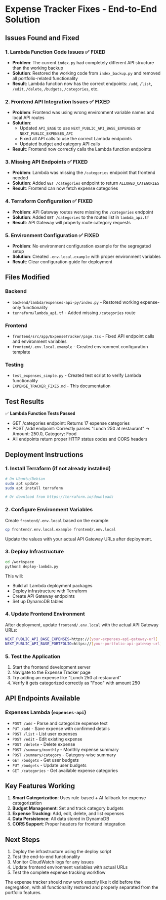 # Expense Tracker Fixes - End-to-End Solution

## Issues Found and Fixed

### 1. **Lambda Function Code Issues** ✅ FIXED
- **Problem**: The current `index.py` had completely different API structure than the working backup
- **Solution**: Restored the working code from `index_backup.py` and removed all portfolio-related functionality
- **Result**: Lambda function now has the correct endpoints: `/add`, `/list`, `/edit`, `/delete`, `/budgets`, `/categories`, etc.

### 2. **Frontend API Integration Issues** ✅ FIXED
- **Problem**: Frontend was using wrong environment variable names and local API routes
- **Solution**: 
  - Updated `API_BASE` to use `NEXT_PUBLIC_API_BASE_EXPENSES` or `NEXT_PUBLIC_EXPENSES_API`
  - Fixed all API calls to use the correct Lambda endpoints
  - Updated budget and category API calls
- **Result**: Frontend now correctly calls the Lambda function endpoints

### 3. **Missing API Endpoints** ✅ FIXED
- **Problem**: Lambda was missing the `/categories` endpoint that frontend needed
- **Solution**: Added `GET /categories` endpoint to return `ALLOWED_CATEGORIES`
- **Result**: Frontend can now fetch expense categories

### 4. **Terraform Configuration** ✅ FIXED
- **Problem**: API Gateway routes were missing the `/categories` endpoint
- **Solution**: Added `GET /categories` to the routes list in `lambda_api.tf`
- **Result**: API Gateway will properly route category requests

### 5. **Environment Configuration** ✅ FIXED
- **Problem**: No environment configuration example for the segregated setup
- **Solution**: Created `.env.local.example` with proper environment variables
- **Result**: Clear configuration guide for deployment

## Files Modified

### Backend
- `backend/lambda/expenses-api-py/index.py` - Restored working expense-only functionality
- `terraform/lambda_api.tf` - Added missing `/categories` route

### Frontend
- `frontend/src/app/ExpenseTracker/page.tsx` - Fixed API endpoint calls and environment variables
- `frontend/.env.local.example` - Created environment configuration template

### Testing
- `test_expenses_simple.py` - Created test script to verify Lambda functionality
- `EXPENSE_TRACKER_FIXES.md` - This documentation

## Test Results

✅ **Lambda Function Tests Passed**
- GET /categories endpoint: Returns 17 expense categories
- POST /add endpoint: Correctly parses "Lunch 250 at restaurant" → Amount: 250.0, Category: Food
- All endpoints return proper HTTP status codes and CORS headers

## Deployment Instructions

### 1. **Install Terraform** (if not already installed)
```bash
# On Ubuntu/Debian
sudo apt update
sudo apt install terraform

# Or download from https://terraform.io/downloads
```

### 2. **Configure Environment Variables**
Create `frontend/.env.local` based on the example:
```bash
cp frontend/.env.local.example frontend/.env.local
```

Update the values with your actual API Gateway URLs after deployment.

### 3. **Deploy Infrastructure**
```bash
cd /workspace
python3 deploy-lambda.py
```

This will:
- Build all Lambda deployment packages
- Deploy infrastructure with Terraform
- Create API Gateway endpoints
- Set up DynamoDB tables

### 4. **Update Frontend Environment**
After deployment, update `frontend/.env.local` with the actual API Gateway URLs:
```bash
NEXT_PUBLIC_API_BASE_EXPENSES=https://[your-expenses-api-gateway-url]
NEXT_PUBLIC_API_BASE_PORTFOLIO=https://[your-portfolio-api-gateway-url]
```

### 5. **Test the Application**
1. Start the frontend development server
2. Navigate to the Expense Tracker page
3. Try adding an expense like "Lunch 250 at restaurant"
4. Verify it gets categorized correctly as "Food" with amount 250

## API Endpoints Available

### Expenses Lambda (`expenses-api`)
- `POST /add` - Parse and categorize expense text
- `PUT /add` - Save expense with confirmed details
- `POST /list` - List user expenses
- `POST /edit` - Edit existing expense
- `POST /delete` - Delete expense
- `POST /summary/monthly` - Monthly expense summary
- `POST /summary/category` - Category-wise summary
- `GET /budgets` - Get user budgets
- `PUT /budgets` - Update user budgets
- `GET /categories` - Get available expense categories

## Key Features Working

1. **Smart Categorization**: Uses rule-based + AI fallback for expense categorization
2. **Budget Management**: Set and track category budgets
3. **Expense Tracking**: Add, edit, delete, and list expenses
4. **Data Persistence**: All data stored in DynamoDB
5. **CORS Support**: Proper headers for frontend integration

## Next Steps

1. Deploy the infrastructure using the deploy script
2. Test the end-to-end functionality
3. Monitor CloudWatch logs for any issues
4. Update frontend environment variables with actual URLs
5. Test the complete expense tracking workflow

The expense tracker should now work exactly like it did before the segregation, with all functionality restored and properly separated from the portfolio features.